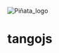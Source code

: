 ![Piñata_logo](https://user-images.githubusercontent.com/19430799/213939958-548d3f47-1e4c-4ea5-bc5a-d458a6e73ad2.svg)
# tangojs

